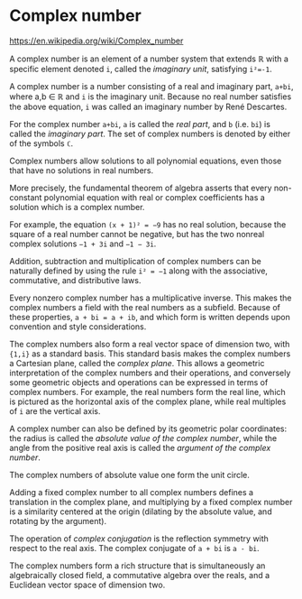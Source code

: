 # Complex number

https://en.wikipedia.org/wiki/Complex_number

A complex number is an element of a number system that extends ℝ with a specific element denoted `i`, called the *imaginary unit*, satisfying `i²=-1`.

A complex number is a number consisting of a real and imaginary part, `a+bi`, where a,b ∈ ℝ and `i` is the imaginary unit. Because no real number satisfies the above equation, `i` was called an imaginary number by René Descartes.

For the complex number `a+bi`, `a` is called the *real part*, and `b` (i.e. `bi`) is called the *imaginary part*. The set of complex numbers is denoted by either of the symbols `ℂ`.

Complex numbers allow solutions to all polynomial equations, even those that have no solutions in real numbers.

More precisely, the fundamental theorem of algebra asserts that every non-constant polynomial equation with real or complex coefficients has a solution which is a complex number.

For example, the equation `(x + 1)² = −9` has no real solution, because the square of a real number cannot be negative, but has the two nonreal complex solutions `−1 + 3i` and `−1 − 3i`.

Addition, subtraction and multiplication of complex numbers can be naturally defined by using the rule `i² = −1` along with the associative, commutative, and distributive laws.

Every nonzero complex number has a multiplicative inverse. This makes the complex numbers a field with the real numbers as a subfield. Because of these properties, ⁠`a + bi = a + ib`⁠, and which form is written depends upon convention and style considerations.

The complex numbers also form a real vector space of dimension two, with `{1,i}` as a standard basis. This standard basis makes the complex numbers a Cartesian plane, called the *complex plane*. This allows a geometric interpretation of the complex numbers and their operations, and conversely some geometric objects and operations can be expressed in terms of complex numbers. For example, the real numbers form the real line, which is pictured as the horizontal axis of the complex plane, while real multiples of `i` are the vertical axis.

A complex number can also be defined by its geometric polar coordinates: the radius is called the *absolute value of the complex number*, while the angle from the positive real axis is called the *argument of the complex number*.

The complex numbers of absolute value one form the unit circle.

Adding a fixed complex number to all complex numbers defines a translation in the complex plane, and multiplying by a fixed complex number is a similarity centered at the origin (dilating by the absolute value, and rotating by the argument).

The operation of *complex conjugation* is the reflection symmetry with respect to the real axis. The complex conjugate of `a + bi` is `a - bi`.

The complex numbers form a rich structure that is simultaneously an algebraically closed field, a commutative algebra over the reals, and a Euclidean vector space of dimension two.
